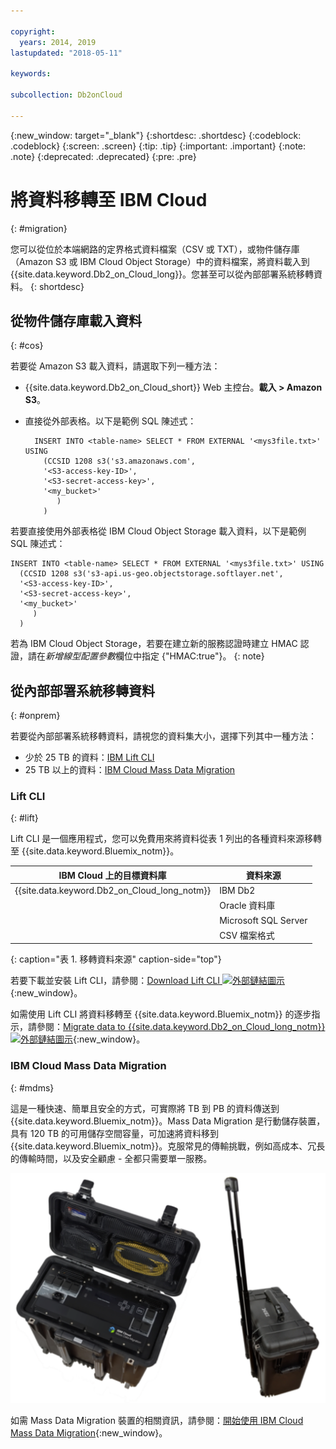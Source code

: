 ```yaml
---

copyright:
  years: 2014, 2019
lastupdated: "2018-05-11"

keywords: 

subcollection: Db2onCloud

---
```


<!-- Attribute definitions --> 
{:new_window: target="_blank"}
{:shortdesc: .shortdesc}
{:codeblock: .codeblock}
{:screen: .screen}
{:tip: .tip}
{:important: .important}
{:note: .note}
{:deprecated: .deprecated}
{:pre: .pre}

# 將資料移轉至 IBM Cloud
{: #migration}

您可以從位於本端網路的定界格式資料檔案（CSV 或 TXT），或物件儲存庫（Amazon S3 或 IBM Cloud Object Storage）中的資料檔案，將資料載入到 {{site.data.keyword.Db2_on_Cloud_long}}。您甚至可以從內部部署系統移轉資料。
{: shortdesc}

## 從物件儲存庫載入資料
{: #cos}

若要從 Amazon S3 載入資料，請選取下列一種方法：
  * {{site.data.keyword.Db2_on_Cloud_short}} Web 主控台。**載入 > Amazon S3**。 
  * 直接從外部表格。以下是範例 SQL 陳述式：

    ```
      INSERT INTO <table-name> SELECT * FROM EXTERNAL '<mys3file.txt>' USING
        (CCSID 1208 s3('s3.amazonaws.com', 
        '<S3-access-key-ID>',
        '<S3-secret-access-key>', 
        '<my_bucket>'
           )
        )      
    ```

若要直接使用外部表格從 IBM Cloud Object Storage 載入資料，以下是範例 SQL 陳述式：

```
INSERT INTO <table-name> SELECT * FROM EXTERNAL '<mys3file.txt>' USING
  (CCSID 1208 s3('s3-api.us-geo.objectstorage.softlayer.net', 
  '<S3-access-key-ID>',
  '<S3-secret-access-key>', 
  '<my_bucket>'
     )
  )      
```

若為 IBM Cloud Object Storage，若要在建立新的服務認證時建立 HMAC 認證，請在*新增線型配置參數*欄位中指定 {"HMAC:true"}。
{: note}

## 從內部部署系統移轉資料
{: #onprem}

若要從內部部署系統移轉資料，請視您的資料集大小，選擇下列其中一種方法：
* 少於 25 TB 的資料：[IBM Lift CLI](#lift)
* 25 TB 以上的資料：[IBM Cloud Mass Data Migration](#mdms)

### Lift CLI
{: #lift}

Lift CLI 是一個應用程式，您可以免費用來將資料從表 1 列出的各種資料來源移轉至 {{site.data.keyword.Bluemix_notm}}。 

|IBM Cloud 上的目標資料庫|資料來源|
|------------------------------|-------------|
| {{site.data.keyword.Db2_on_Cloud_long_notm}}   | IBM Db2 |
|                              | Oracle 資料庫|
|                              | Microsoft SQL Server |
|                              | CSV 檔案格式|
{: caption="表 1. 移轉資料來源" caption-side="top"}

若要下載並安裝 Lift CLI，請參閱：[Download Lift CLI ![外部鏈結圖示](../../icons/launch-glyph.svg "外部鏈結圖示")](https://lift.ng.bluemix.net/#download){:new_window}。

如需使用 Lift CLI 將資料移轉至 {{site.data.keyword.Bluemix_notm}} 的逐步指示，請參閱：[Migrate data to {{site.data.keyword.Db2_on_Cloud_long_notm}} ![外部鏈結圖示](../../icons/launch-glyph.svg "外部鏈結圖示")](https://lift.ng.bluemix.net/#docs){:new_window}。

### IBM Cloud Mass Data Migration
{: #mdms}

這是一種快速、簡單且安全的方式，可實際將 TB 到 PB 的資料傳送到 {{site.data.keyword.Bluemix_notm}}。Mass Data Migration 是行動儲存裝置，具有 120 TB 的可用儲存空間容量，可加速將資料移到 {{site.data.keyword.Bluemix_notm}}。克服常見的傳輸挑戰，例如高成本、冗長的傳輸時間，以及安全顧慮 - 全都只需要單一服務。

![Mass Data Migration 裝置的視圖](images/mdms.svg)

如需 Mass Data Migration 裝置的相關資訊，請參閱：[開始使用 IBM Cloud Mass Data Migration](/docs/infrastructure/mass-data-migration/index.html#getting-started-with-ibm-cloud-mass-data-migration){:new_window}。


